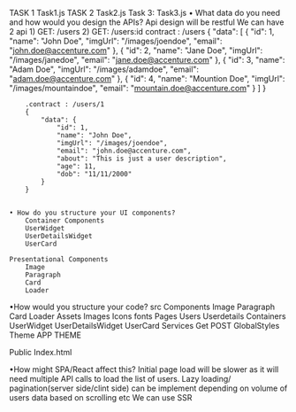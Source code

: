 TASK 1
    Task1.js
TASK 2
    Task2.js
Task 3:
 Task3.js
    •	What data do you need and how would you design the APIs?
    Api design will be restful
    We can have 2 api
    1) GET: /users
    2) GET: /users:id
    contract : /users
        {
            "data": [
                {
                    "id": 1,
                    "name": "John Doe",
                    "imgUrl": "/images/joendoe",
                    "email": "john.doe@accenture.com"
                },
                {
                    "id": 2,
                    "name": "Jane Doe",
                    "imgUrl": "/images/janedoe",
                    "email": "jane.doe@accenture.com"
                },
                {
                    "id": 3,
                    "name": "Adam Doe",
                    "imgUrl": "/images/adamdoe",
                    "email": "adam.doe@accenture.com"
                },
                {
                    "id": 4,
                    "name": "Mountion Doe",
                    "imgUrl": "/images/mountaindoe",
                    "email": "mountain.doe@accenture.com"
                }
            ]
        }

        .contract : /users/1
        {
            "data": {
                "id": 1,
                "name": "John Doe",
                "imgUrl": "/images/joendoe",
                "email": "john.doe@accenture.com",
                "about": "This is just a user description",
                "age": 11,
                "dob": "11/11/2000"
            }
        }


    • How do you structure your UI components?
        Container Components
    	UserWidget
    	UserDetailsWidget
        UserCard

    Presentational Components
    	Image
    	Paragraph
    	Card
    	Loader

 •How would you structure your code?
 src
    Components
    Image
    Paragraph
    Card
    Loader
Assets
    Images
    Icons
    fonts
Pages
    Users
	Userdetails
Containers
    UserWidget
    UserDetailsWidget
    UserCard
Services
	Get
	POST
GlobalStyles
Theme
	APP THEME

Public
 Index.html

 •How might SPA/React affect this?
 Initial page load will be slower 
as it will need multiple API calls to load the list of users.
Lazy loading/ pagination(server side/clint side) can be implement depending on volume of users data based on scrolling etc
We can use SSR




